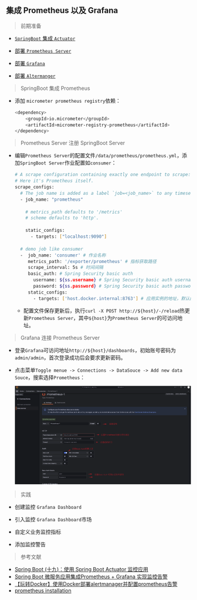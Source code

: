 ## 集成 Prometheus 以及 Grafana

> 前期准备

* [```SpringBoot``` 集成 ```Actuator```](https://gitee.com/FSDGarden/learn-note/blob/master/springboot/Integrates%20Actuator.md)

* [部署 ```Prometheus Server```](https://gitee.com/FSDGarden/learn-note/blob/master/prometheus/Use%20docker%20deploy%20prometheus%20server.md)

* [部署 ```Grafana```](https://gitee.com/FSDGarden/learn-note/blob/master/grafana/Use%20docker%20deploy%20grafana.md)

* [部署 ```Altermanger```](https://gitee.com/FSDGarden/learn-note/blob/master/altermanager/Use%20docker%20deploy%20altermanager.md)

> SpringBoot 集成 Prometheus
  
  * 添加 ```micrometer prometheus registry```依赖：
    
    ```bash
    <dependency>
        <groupId>io.micrometer</groupId>
        <artifactId>micrometer-registry-prometheus</artifactId>
    </dependency>
    ```

> Prometheus Server 注册 SpringBoot Server
  
  * 编辑```Prometheus Server```的配置文件```/data/prometheus/prometheus.yml```，添加```SpringBoot Server```作业配置如```consumer```：
    
    ```bash
    # A scrape configuration containing exactly one endpoint to scrape:
    # Here it's Prometheus itself.
    scrape_configs:
      # The job name is added as a label `job=<job_name>` to any timeseries scraped from this config.
      - job_name: "prometheus"

        # metrics_path defaults to '/metrics'
        # scheme defaults to 'http'.

        static_configs:
          - targets: ["localhost:9090"]

      # demo job like consumer
      -  job_name: 'consumer' # 作业名称
         metrics_path: '/exporter/prometheus' # 指标获取路径
         scrape_interval: 5s # 时间间隔
         basic_auth: # Spring Security basic auth 
           username: ${ss.username} # Spring Security basic auth username
           password: ${ss.password} # Spring Security basic auth password 
         static_configs:
           - targets: ['host.docker.internal:8763'] # 应用实例的地址，默认的协议是http，docker容器访问宿主机使用host.docker.internal域名
    ```

    * 配置文件保存更新后，执行```curl -X POST http://${host}/-/reload```热更新```Prometheus Server```，其中```${host}```为```Prometheus Server```的可访问地址。

> Grafana 连接 Prometheus Server

  * 登录```Grafana```可访问地址```http://${host}/dashboards```，初始账号密码为```admin/admin```，首次登录成功后会要求更新密码。

  * 点击菜单```Toggle menue -> Connections -> DataSouce -> Add new data Souce```，搜索选择```Prometheus```：
    
    ![](https://raw.githubusercontent.com/Garden12138/picbed-cloud/main/minikube/Snipaste_2023-10-07_16-34-07.png)

> 实践

* 创建监控 ```Grafana Dashboard```

* 引入监控 ```Grafana Dashboard```市场

* 自定义业务监控指标

* 添加监控警告

> 参考文献

* [Spring Boot (十九)：使用 Spring Boot Actuator 监控应用](http://www.ityouknow.com/springboot/2018/02/06/spring-boot-actuator.html)
* [Spring Boot 微服务应用集成Prometheus + Grafana 实现监控告警](https://juejin.cn/post/6844904052417904653)
* [【玩转Docker】使用Docker部署alertmanager并配置prometheus告警](https://cloud.tencent.com/developer/article/2211153)
* [prometheus installation](https://prometheus.io/docs/prometheus/latest/installation/)